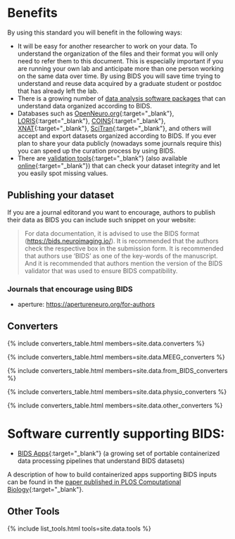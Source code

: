 ---
---

# Benefits

By using this standard you will benefit in the following ways:

- It will be easy for another researcher to work on your data. To understand the organization of the files and their format you will only need to refer them to this document. This is especially important if you are running your own lab and anticipate more than one person working on the same data over time. By using BIDS you will save time trying to understand and reuse data acquired by a graduate student or postdoc that has already left the lab.
- There is a growing number of [data analysis software packages](#software) that can understand data organized according to BIDS.
- Databases such as [OpenNeuro.org](http://openneuro.org){:target="_blank"}, [LORIS](http://www.loris.ca){:target="_blank"}, [COINS](https://coins.trendscenter.org){:target="_blank"}, [XNAT](https://central.xnat.org/){:target="_blank"}, [SciTran](https://scitran.github.io/){:target="_blank"}, and others will accept and export datasets organized according to BIDS. If you ever plan to share your data publicly (nowadays some journals require this) you can speed up the curation process by using BIDS.
- There are [validation tools](https://github.com/bids-standard/bids-validator){:target="_blank"} (also available [online](http://bids-standard.github.io/bids-validator/){:target="_blank"}) that can check your dataset integrity and let you easily spot missing values.

## Publishing your dataset

If you are a journal editorand you want to encourage, authors to publish their data as BIDS
you can include such snippet on your website:

> For data documentation, it is advised to use the BIDS format (https://bids.neuroimaging.io/).
> It is recommended that the authors check the respective box in the submission form.
> It is recommended that authors use ‘BIDS’ as one of the key-words of the manuscript.
> And it is recommended that authors mention the version of the BIDS validator that was used to ensure BIDS compatibility.

### Journals that encourage using BIDS

- aperture: https://apertureneuro.org/for-authors

## Converters

{% include converters_table.html members=site.data.converters %}

{% include converters_table.html members=site.data.MEEG_converters %}

{% include converters_table.html members=site.data.from_BIDS_converters %}

{% include converters_table.html members=site.data.physio_converters %}

{% include converters_table.html members=site.data.other_converters %}

# Software currently supporting BIDS:

- [BIDS Apps](http://bids-apps.neuroimaging.io){:target="_blank"} (a growing set of portable containerized data processing pipelines that understand BIDS datasets)

A description of how to build containerized apps supporting BIDS inputs can be found in the [paper published in PLOS Computational Biology](http://doi.org/10.1371/journal.pcbi.1005209){:target="_blank"}.

## Other Tools

{% include list_tools.html tools=site.data.tools %}
